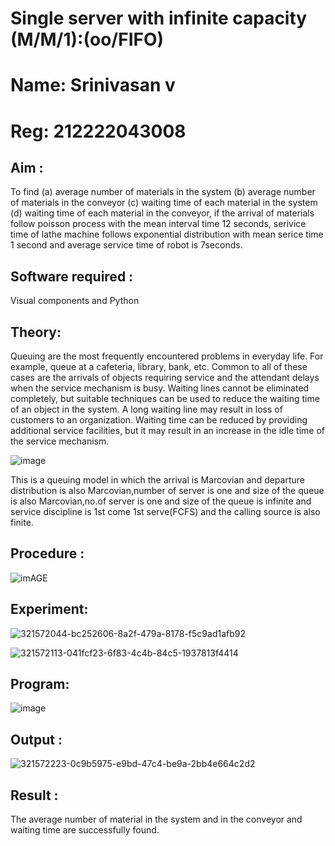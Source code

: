 # Single server with infinite capacity (M/M/1):(oo/FIFO)
# Name: Srinivasan v
# Reg: 212222043008
## Aim :
To find (a) average number of materials in the system (b) average number of materials in the conveyor (c) waiting time of each material in the system (d) waiting time of each material in the conveyor, if the arrival  of materials follow poisson process with the mean interval time 12 seconds, serivice time of lathe machine follows exponential distribution with mean serice time 1 second and average service time of robot is 7seconds.

## Software required :
Visual components and Python

## Theory:
Queuing are the most frequently encountered problems in everyday life. For example, queue at a cafeteria, library, bank, etc. Common to all of these cases are the arrivals of objects requiring service and the attendant delays when the service mechanism is busy. Waiting lines cannot be eliminated completely, but suitable techniques can be used to reduce the waiting time of an object in the system. A long waiting line may result in loss of customers to an organization. Waiting time can be reduced by providing additional service facilities, but it may result in an increase in the idle time of the service mechanism.

![image](1.png)

This is a queuing model in which the arrival is Marcovian and departure distribution is also Marcovian,number of server is one and size of the queue is also Marcovian,no.of server is one and size of the queue is infinite and service discipline is 1st come 1st serve(FCFS) and the calling source is also finite.

## Procedure :

![imAGE](2.png)



## Experiment:
![321572044-bc252606-8a2f-479a-8178-f5c9ad1afb92](https://github.com/user-attachments/assets/8765b663-a93b-4017-a7d7-dbcadaef75b0)

![321572113-041fcf23-6f83-4c4b-84c5-1937813f4414](https://github.com/user-attachments/assets/7053be94-df97-44b2-9f0e-71be12498731)

 
## Program:
![image](https://github.com/ramjan1729/Single-server-infinite-capacity---Markov-Model/assets/103921593/5f1fd58d-5929-4c51-89ea-4cef009e5bad)

## Output :
![321572223-0c9b5975-e9bd-47c4-be9a-2bb4e664c2d2](https://github.com/user-attachments/assets/a4cd9b3c-c64e-425d-b77f-b1ea8e9e4754)


## Result :
The average number of material in the system and in the conveyor and waiting time are successfully found.

